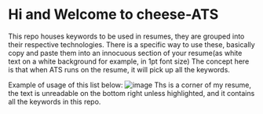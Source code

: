 # Hi and Welcome to cheese-ATS
This repo houses keywords to be used in resumes, they are grouped into their respective technologies.
There is a specific way to use these, basically copy and paste them into an innocuous section of your resume(as white text on a white background for example, in 1pt font size)
The concept here is that when ATS runs on the resume, it will pick up all the keywords.

Example of usage of this list below:
![image](https://user-images.githubusercontent.com/51441497/168458285-76b0c92c-e207-4edb-a226-2b92acc5c32f.png)
Ths is a corner of my resume, the text is unreadable on the bottom right unless highlighted, and it contains all the keywords in this repo.
